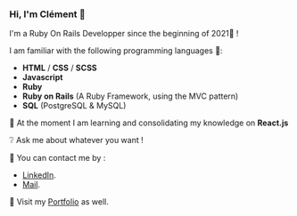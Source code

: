 ### Hi, I'm Clément 👋

I'm a Ruby On Rails Developper since the beginning of 2021🚀 ! 

I am familiar with the following programming languages 💪:
  * **HTML** / **CSS** / **SCSS**
  * **Javascript**
  * **Ruby**
  * **Ruby on Rails** (A Ruby Framework, using the MVC pattern)
  * **SQL** (PostgreSQL & MySQL)
  
🌱 At the moment I am learning and consolidating my knowledge on **React.js**

❔ Ask me about whatever you want ! 

💬 You can contact me by :
  * [LinkedIn](https://www.linkedin.com/in/cl%C3%A9ment-le-boulanger/).
  * [Mail](hello@clement-leboulanger.com).

🚋 Visit my [Portfolio](https://www.clement-leboulanger.com) as well.

